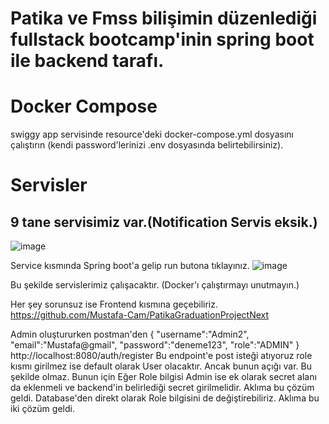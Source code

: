﻿# Patika ve Fmss bilişimin düzenlediği fullstack bootcamp'inin spring boot ile backend tarafı. 
 
# Docker Compose
 swiggy app servisinde resource'deki docker-compose.yml dosyasını çalıştırın (kendi password'lerinizi .env dosyasında belirtebilirsiniz).

# Servisler
## 9 tane servisimiz var.(Notification Servis eksik.)
![image](https://github.com/user-attachments/assets/e8e37139-0bd0-4d58-a711-53997bfff84a)

Service kısmında Spring boot'a gelip run butona tıklayınız. 
![image](https://github.com/user-attachments/assets/f5c69635-513b-46ac-8f5d-be49cbbe82f2)

Bu şekilde servislerimiz çalışacaktır. (Docker'ı çalıştırmayı unutmayın.)

Her şey sorunsuz ise Frontend kısmına geçebiliriz.
https://github.com/Mustafa-Cam/PatikaGraduationProjectNext

Admin oluştururken postman'den 
{
    "username":"Admin2",
    "email":"Mustafa@gmail",
    "password":"deneme123",
    "role":"ADMIN"
}
http://localhost:8080/auth/register
Bu endpoint'e post isteği atıyoruz role kısmı girilmez ise default olarak User olacaktır. Ancak bunun açığı var. Bu şekilde olmaz. Bunun için Eğer Role bilgisi Admin ise ek olarak secret alanı da eklenmeli ve backend'in belirlediği secret girilmelidir. Aklıma bu çözüm geldi. Database'den direkt olarak Role bilgisini de değiştirebiliriz. Aklıma bu iki çözüm geldi.

